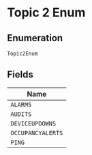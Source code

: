 
# Topic 2 Enum

## Enumeration

`Topic2Enum`

## Fields

| Name |
|  --- |
| `ALARMS` |
| `AUDITS` |
| `DEVICEUPDOWNS` |
| `OCCUPANCYALERTS` |
| `PING` |

